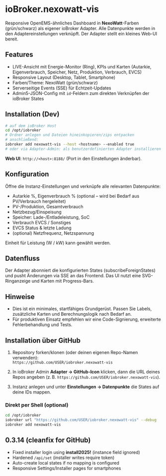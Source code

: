 
# ioBroker.nexowatt-vis

Responsive OpenEMS-ähnliches Dashboard in **NexoWatt**-Farben (grün/schwarz) als eigener ioBroker Adapter.
Alle Datenpunkte werden in den Adaptereinstellungen verknüpft. Der Adapter stellt ein kleines Web-UI bereit.

## Features
- LIVE-Ansicht mit Energie-Monitor (Ring), KPIs und Karten (Autarkie, Eigenverbrauch, Speicher, Netz, Produktion, Verbrauch, EVCS)
- Responsive Layout (Desktop, Tablet, Smartphone)
- Farben/Theme: NexoWatt (grün/schwarz)
- Serverseitige Events (SSE) für Echtzeit-Updates
- Admin5-JSON-Config mit `id`-Feldern zum direkten Verknüpfen der ioBroker States

## Installation (Dev)
```bash
# auf dem ioBroker Host
cd /opt/iobroker
# Ordner anlegen und Dateien hineinkopieren/zips entpacken
# anschließend:
iobroker add nexowatt-vis --host <hostname> --enabled true
# oder via Adapter-Admin: als benutzerdefinierten Adapter installieren
```

**Web UI**: `http://<host>:8188/` (Port in den Einstellungen änderbar).

## Konfiguration
Öffne die Instanz-Einstellungen und verknüpfe alle relevanten Datenpunkte:
- Autarkie %, Eigenverbrauch % (optional – wird bei Bedarf aus PV/Verbrauch hergeleitet)
- PV-/Produktion, Gesamtverbrauch
- Netzbezug/Einspeisung
- Speicher: Lade-/Entladeleistung, SoC
- Verbrauch EVCS / Sonstiges
- EVCS Status & letzte Ladung
- (optional) Netzfrequenz, Netzspannung

Einheit für Leistung (W / kW) kann gewählt werden.

## Datenfluss
Der Adapter abonniert die konfigurierten States (subscribeForeignStates) und pusht Änderungen via SSE an das Frontend.
Das UI nutzt eine SVG-Ringanzeige und Karten mit Progress-Bars.

## Hinweise
- Dies ist ein minimales, startfähiges Grundgerüst. Passen Sie Labels, zusätzliche Karten und Berechnungslogik nach Bedarf an.
- Für produktiven Einsatz empfehlen wir eine Code-Signierung, erweiterte Fehlerbehandlung und Tests.


## Installation über GitHub

1. Repository forken/klonen (oder deinen eigenen Repo-Namen verwenden):  
   `https://github.com/USER/iobroker.nexowatt-vis`

2. In ioBroker Admin **Adapter → GitHub-Icon** klicken, dann die URL deines Repos angeben
   (z. B. `https://github.com/USER/iobroker.nexowatt-vis`).

3. Instanz anlegen und unter **Einstellungen → Datenpunkte** die States auf deine IDs mappen.

### Direkt per Shell (optional)
```bash
cd /opt/iobroker
iobroker url "https://github.com/USER/iobroker.nexowatt-vis" --debug
iobroker add nexowatt-vis
```

## 0.3.14 (cleanfix for GitHub)
- Fixed installer login using **install2025!** (instance field ignored)
- Hardened `/api/set` (installer writes require token)
- Auto-create local states if no mapping is configured
- Responsive Settings/Installer pages for smartphones
